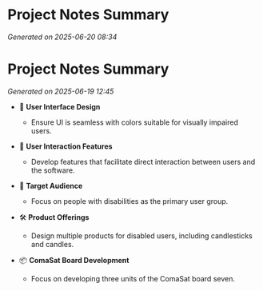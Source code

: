 # Project Notes Summary

*Generated on 2025-06-20 08:34*

# Project Notes Summary

*Generated on 2025-06-19 12:45*

- 🎨 **User Interface Design**
  - Ensure UI is seamless with colors suitable for visually impaired users.

- 🤝 **User Interaction Features**
  - Develop features that facilitate direct interaction between users and the software.

- 🎯 **Target Audience**
  - Focus on people with disabilities as the primary user group.

- 🛠️ **Product Offerings**
  - Design multiple products for disabled users, including candlesticks and candles.

- 📦 **ComaSat Board Development**
  - Focus on developing three units of the ComaSat board seven.